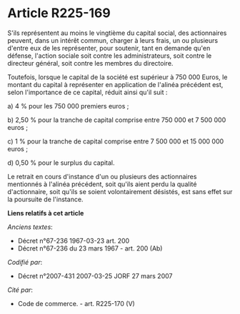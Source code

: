# Article R225-169

S'ils représentent au moins le vingtième du capital social, des actionnaires peuvent, dans un intérêt commun, charger à leurs
frais, un ou plusieurs d'entre eux de les représenter, pour soutenir, tant en demande qu'en défense, l'action sociale soit
contre les administrateurs, soit contre le directeur général, soit contre les membres du directoire.

Toutefois, lorsque le capital de la société est supérieur à 750 000 Euros, le montant du capital à représenter en application
de l'alinéa précédent est, selon l'importance de ce capital, réduit ainsi qu'il suit :

a) 4 % pour les 750 000 premiers euros ;

b) 2,50 % pour la tranche de capital comprise entre 750 000 et 7 500 000 euros ;

c) 1 % pour la tranche de capital comprise entre 7 500 000 et 15 000 000 euros ;

d) 0,50 % pour le surplus du capital.

Le retrait en cours d'instance d'un ou plusieurs des actionnaires mentionnés à l'alinéa précédent, soit qu'ils aient perdu la
qualité d'actionnaire, soit qu'ils se soient volontairement désistés, est sans effet sur la poursuite de l'instance.

**Liens relatifs à cet article**

_Anciens textes_:

  - Décret n°67-236 1967-03-23 art. 200
  - Décret n°67-236 du 23 mars 1967 - art. 200 (Ab)

_Codifié par_:

  - Décret n°2007-431 2007-03-25 JORF 27 mars 2007

_Cité par_:

  - Code de commerce. - art. R225-170 (V)
